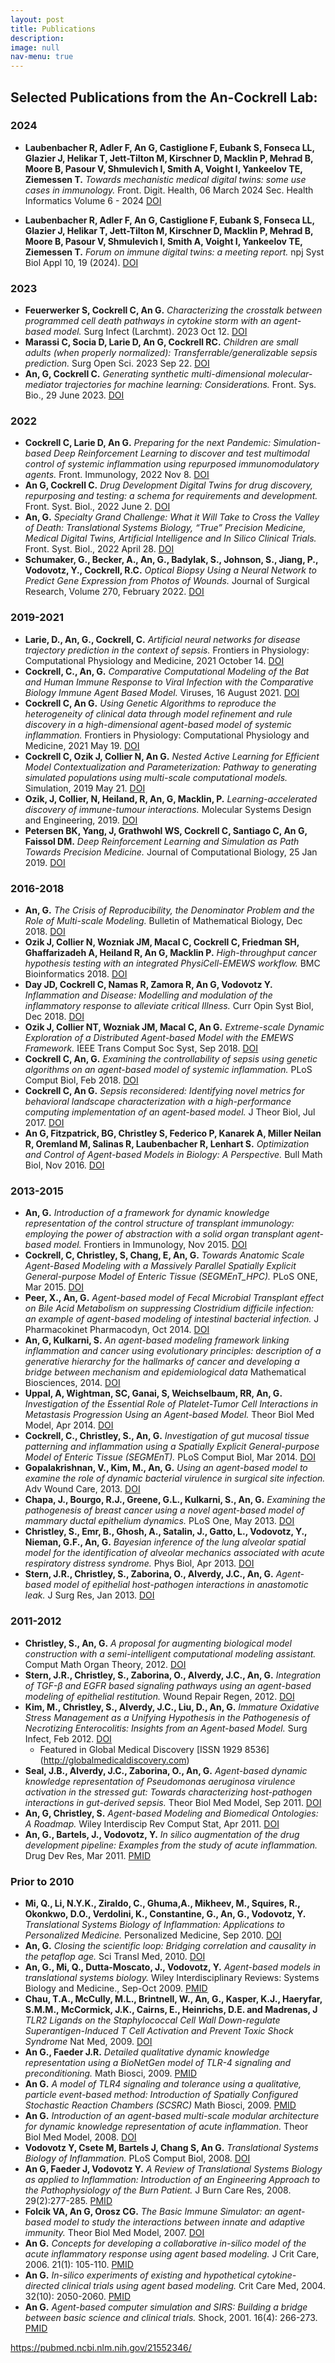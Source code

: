 ```yaml
---
layout: post
title: Publications
description: 
image: null
nav-menu: true
---
```


## Selected Publications from the An-Cockrell Lab:

### 2024
- **Laubenbacher R, Adler F, An G, Castiglione F, Eubank S, Fonseca LL, Glazier J, Helikar T, Jett-Tilton M, Kirschner D, Macklin P, Mehrad B, Moore B, Pasour V, Shmulevich I, Smith A, Voight I, Yankeelov TE, Ziemessen T.** *Towards mechanistic medical digital twins: some use cases in immunology.* Front. Digit. Health, 06 March 2024 Sec. Health Informatics Volume 6 - 2024 [DOI](https://doi.org/10.3389/fdgth.2024.1349595)

- **Laubenbacher R, Adler F, An G, Castiglione F, Eubank S, Fonseca LL, Glazier J, Helikar T, Jett-Tilton M, Kirschner D, Macklin P, Mehrad B, Moore B, Pasour V, Shmulevich I, Smith A, Voight I, Yankeelov TE, Ziemessen T.** *Forum on immune digital twins: a meeting report.* npj Syst Biol Appl 10, 19 (2024). [DOI](https://doi.org/10.1038/s41540-024-00345-5)


### 2023
- **Feuerwerker S, Cockrell C, An G.** *Characterizing the crosstalk between programmed cell death pathways in cytokine storm with an agent-based model.* Surg Infect (Larchmt). 2023 Oct 12. [DOI](https://doi.org/10.1089/sur.2023.115)
- **Marassi C, Socia D, Larie D, An G, Cockrell RC.** *Children are small adults (when properly normalized): Transferrable/generalizable sepsis prediction.* Surg Open Sci. 2023 Sep 22. [DOI](https://doi.org/10.1016/j.sopen.2023.09.013)
- **An, G, Cockrell C.** *Generating synthetic multi-dimensional molecular-mediator trajectories for machine learning: Considerations.* Front. Sys. Bio., 29 June 2023. [DOI](https://doi.org/10.3389/fsysb.2023.1188009)

### 2022
- **Cockrell C, Larie D, An G.** *Preparing for the next Pandemic: Simulation-based Deep Reinforcement Learning to discover and test multimodal control of systemic inflammation using repurposed immunomodulatory agents.* Front. Immunology, 2022 Nov 8. [DOI](https://doi.org/10.3389/fimmu.2022.995395)
- **An G, Cockrell C.** *Drug Development Digital Twins for drug discovery, repurposing and testing: a schema for requirements and development.* Front. Syst. Biol., 2022 June 2. [DOI](https://doi.org/10.3389/fsysb.2022.928387)
- **An, G.** *Specialty Grand Challenge: What it Will Take to Cross the Valley of Death: Translational Systems Biology, “True” Precision Medicine, Medical Digital Twins, Artificial Intelligence and In Silico Clinical Trials.* Front. Syst. Biol., 2022 April 28. [DOI](https://doi.org/10.3389/fsysb.2022.901159)
- **Schumaker, G., Becker, A., An, G., Badylak, S., Johnson, S., Jiang, P., Vodovotz, Y., Cockrell, R.C.** *Optical Biopsy Using a Neural Network to Predict Gene Expression from Photos of Wounds.* Journal of Surgical Research, Volume 270, February 2022. [DOI](https://doi.org/10.1016/j.jss.2021.10.017)

### 2019-2021
- **Larie, D., An, G., Cockrell, C.** *Artificial neural networks for disease trajectory prediction in the context of sepsis.* Frontiers in Physiology: Computational Physiology and Medicine, 2021 October 14. [DOI](https://doi.org/10.3389/fphys.2021.716434)
- **Cockrell, C., An, G.** *Comparative Computational Modeling of the Bat and Human Immune Response to Viral Infection with the Comparative Biology Immune Agent Based Model.* Viruses, 16 August 2021. [DOI](https://doi.org/10.3390/v13081620)
- **Cockrell C, An G.** *Using Genetic Algorithms to reproduce the heterogeneity of clinical data through model refinement and rule discovery in a high-dimensional agent-based model of systemic inflammation.* Frontiers in Physiology: Computational Physiology and Medicine, 2021 May 19. [DOI](https://doi.org/10.3389/fphys.2021.662845)
- **Cockrell C, Ozik J, Collier N, An G.** *Nested Active Learning for Efficient Model Contextualization and Parameterization: Pathway to generating simulated populations using multi-scale computational models.* Simulation, 2019 May 21. [DOI](https://doi.org/10.1177/0037549720975075)
- **Ozik, J, Collier, N, Heiland, R, An, G, Macklin, P.** *Learning-accelerated discovery of immune-tumour interactions.* Molecular Systems Design and Engineering, 2019. [DOI](https://doi.org/10.1039/C9ME00036D)
- **Petersen BK, Yang, J, Grathwohl WS, Cockrell C, Santiago C, An G, Faissol DM.** *Deep Reinforcement Learning and Simulation as Path Towards Precision Medicine.* Journal of Computational Biology, 25 Jan 2019. [DOI](https://doi.org/10.1089/cmb.2018.0168)

### 2016-2018
- **An, G.** *The Crisis of Reproducibility, the Denominator Problem and the Role of Multi-scale Modeling.* Bulletin of Mathematical Biology, Dec 2018. [DOI](https://doi.org/10.1007/s11538-018-0497-0)
- **Ozik J, Collier N, Wozniak JM, Macal C, Cockrell C, Friedman SH, Ghaffarizadeh A, Heiland R, An G, Macklin P.** *High-throughput cancer hypothesis testing with an integrated PhysiCell-EMEWS workflow.* BMC Bioinformatics 2018. [DOI](https://doi.org/10.1186/s12859-018-2510-x)
- **Day JD, Cockrell C, Namas R, Zamora R, An G, Vodovotz Y.** *Inflammation and Disease: Modelling and modulation of the inflammatory response to alleviate critical Illness.* Curr Opin Syst Biol, Dec 2018. [DOI](https://doi.org/10.1016/j.coisb.2018.08.008)
- **Ozik J, Collier NT, Wozniak JM, Macal C, An G.** *Extreme-scale Dynamic Exploration of a Distributed Agent-based Model with the EMEWS Framework.* IEEE Trans Comput Soc Syst, Sep 2018. [DOI](https://doi.org/10.1109/TCSS.2018.2859189)
- **Cockrell C, An, G.** *Examining the controllability of sepsis using genetic algorithms on an agent-based model of systemic inflammation.* PLoS Comput Biol, Feb 2018. [DOI](https://doi.org/10.1371/journal.pcbi.1005876)
- **Cockrell C, An G.** *Sepsis reconsidered: Identifying novel metrics for behavioral landscape characterization with a high-performance computing implementation of an agent-based model.* J Theor Biol, Jul 2017. [DOI](https://doi.org/10.1016/j.jtbi.2017.07.016)
- **An G, Fitzpatrick, BG, Christley S, Federico P, Kanarek A, Miller Neilan R, Oremland M, Salinas R, Laubenbacher R, Lenhart S.** *Optimization and Control of Agent-based Models in Biology: A Perspective.* Bull Math Biol, Nov 2016. [DOI](https://doi.org/10.1007/s11538-016-0225-6)

### 2013-2015
- **An, G.** *Introduction of a framework for dynamic knowledge representation of the control structure of transplant immunology: employing the power of abstraction with a solid organ transplant agent-based model.* Frontiers in Immunology, Nov 2015. [DOI](https://doi.org/10.3389/fimmu.2015.00561)
- **Cockrell, C, Christley, S, Chang, E, An, G.** *Towards Anatomic Scale Agent-Based Modeling with a Massively Parallel Spatially Explicit General-purpose Model of Enteric Tissue (SEGMEnT_HPC).* PLoS ONE, Mar 2015. [DOI](https://doi.org/10.1371/journal.pone.0122192)
- **Peer, X., An, G.** *Agent-based model of Fecal Microbial Transplant effect on Bile Acid Metabolism on suppressing Clostridium difficile infection:  an example of agent-based modeling of intestinal bacterial infection.* J Pharmacokinet Pharmacodyn, Oct 2014. [DOI](https://doi.org/10.1007/s10928-014-9381-1)
- **An, G, Kulkarni, S.** *An agent-based modeling framework linking inflammation and cancer using evolutionary principles: description of a generative hierarchy for the hallmarks of cancer and developing a bridge between mechanism and epidemiological data* Mathematical Biosciences, 2014. [DOI](https://doi.org/10.1016/j.mbs.2014.07.009)
- **Uppal, A, Wightman, SC, Ganai, S, Weichselbaum, RR, An, G.** *Investigation of the Essential Role of Platelet-Tumor Cell Interactions in Metastasis Progression Using an Agent-based Model.* Theor Biol Med Model, Apr 2014. [DOI](https://doi.org/10.1186/1742-4682-11-17)
- **Cockrell, C., Christley, S., An, G.** *Investigation of gut mucosal tissue patterning and inflammation using a Spatially Explicit General-purpose Model of Enteric Tissue (SEGMEnT).* PLoS Comput Biol, Mar 2014. [DOI](https://doi.org/10.1371/journal.pcbi.1003507)
- **Gopalakrishnan, V., Kim, M., An, G.** *Using an agent-based model to examine the role of dynamic bacterial virulence in surgical site infection.* Adv Wound Care, 2013. [DOI](https://doi.org/10.1089/wound.2012.0400)
- **Chapa, J., Bourgo, R.J., Greene, G.L., Kulkarni, S., An, G.** *Examining the pathogenesis of breast cancer using a novel agent-based model of mammary ductal epithelium dynamics.* PLoS One, May 2013. [DOI](https://doi.org/10.1371/journal.pone.0064091)
- **Christley, S., Emr, B., Ghosh, A., Satalin, J., Gatto, L., Vodovotz, Y., Nieman, G.F., An, G.** *Bayesian inference of the lung alveolar spatial model for the identification of alveolar mechanics associated with acute respiratory distress syndrome.* Phys Biol, Apr 2013. [DOI](https://doi.org/10.1088/1478-3975/10/3/036008)
- **Stern, J.R., Christley, S., Zaborina, O., Alverdy, J.C., An, G.** *Agent-based model of epithelial host-pathogen interactions in anastomotic leak.* J Surg Res, Jan 2013. [DOI](https://doi.org/10.1016/j.jss.2012.12.009)


### 2011-2012
- **Christley, S., An, G.** *A proposal for augmenting biological model construction with a semi-intelligent computational modeling assistant.* Comput Math Organ Theory, 2012. [DOI](https://doi.org/10.1007/s10588-011-9101-y)
- **Stern, J.R., Christley, S., Zaborina, O., Alverdy, J.C., An, G.** *Integration of TGF-β and EGFR based signaling pathways using an agent-based modeling of epithelial restitution.* Wound Repair Regen, 2012. [DOI](https://doi.org/10.1111/j.1524-475X.2012.00852.x)
- **Kim, M., Christley, S., Alverdy, J.C., Liu, D., An, G.** *Immature Oxidative Stress Management as a Unifying Hypothesis in the Pathogenesis of Necrotizing Enterocolitis: Insights from an Agent-based Model.* Surg Infect, Feb 2012. [DOI](https://doi.org/10.1089/sur.2011.057)
    - Featured in Global Medical Discovery [ISSN 1929 8536] (http://globalmedicaldiscovery.com)
- **Seal, J.B., Alverdy, J.C., Zaborina, O., An, G.** *Agent-based dynamic knowledge representation of Pseudomonas aeruginosa virulence activation in the stressed gut: Towards characterizing host-pathogen interactions in gut-derived sepsis.* Theor Biol Med Model, Sep 2011. [DOI](https://doi.org/10.1186/1742-4682-8-33)
- **An, G, Christley, S.** *Agent-based Modeling and Biomedical Ontologies: A Roadmap.* Wiley Interdiscip Rev Comput Stat, Apr 2011. [DOI](https://doi.org/10.1002/wics.167)
- **An, G., Bartels, J., Vodovotz, Y.** *In silico augmentation of the drug development pipeline: Examples from the study of acute inflammation.* Drug Dev Res, Mar 2011. [PMID](https://pubmed.ncbi.nlm.nih.gov/21552346/)

### Prior to 2010
- **Mi, Q., Li, N.Y.K., Ziraldo, C., Ghuma,A., Mikheev, M., Squires, R., Okonkwo, D.O., Verdolini, K., Constantine, G., An, G., Vodovotz, Y.** *Translational Systems Biology of Inflammation: Applications to Personalized Medicine.* Personalized Medicine, Sep 2010. [DOI](https://doi.org/10.2217/pme.10.45)
- **An, G.** *Closing the scientific loop: Bridging correlation and causality in the petaflop age.* Sci Transl Med, 2010. [DOI](https://doi.org/10.1126/scitranslmed.3000390)
- **An, G., Mi, Q., Dutta-Moscato, J., Vodovotz, Y.** *Agent-based models in translational systems biology.* Wiley Interdisciplinary Reviews: Systems Biology and Medicine., Sep-Oct 2009. [PMID](https://doi.org/10.1002/wsbm.45)
- **Chau, T.A., McCully, M.L., Brintnell, W., An, G., Kasper, K.J., Haeryfar, S.M.M., McCormick, J.K., Cairns, E., Heinrichs, D.E. and Madrenas, J** *TLR2 Ligands on the Staphylococcal Cell Wall Down-regulate Superantigen-Induced T Cell Activation and Prevent Toxic Shock Syndrome* Nat Med, 2009. [DOI](https://doi.org/10.1038/nm.1965)
- **An G., Faeder J.R.** *Detailed qualitative dynamic knowledge representation using a BioNetGen model of TLR-4 signaling and preconditioning.* Math Biosci, 2009. [PMID](https://pubmed.ncbi.nlm.nih.gov/18835283/)
- **An G.** *A model of TLR4 signaling and tolerance using a qualitative, particle event-based method: Introduction of Spatially Configured Stochastic Reaction Chambers (SCSRC)* Math Biosci, 2009. [PMID](https://pubmed.ncbi.nlm.nih.gov/18950646/)
- **An G.** *Introduction of an agent-based multi-scale modular architecture for dynamic knowledge representation of acute inflammation.* Theor Biol Med Model, 2008. [DOI](https://doi.org/10.1186/1742-4682-5-11)
- **Vodovotz Y, Csete M, Bartels J, Chang S, An G.** *Translational Systems Biology of Inflammation.* PLoS Comput Biol, 2008. [DOI](https://doi.org/10.1371/journal.pcbi.1000014)
- **An G, Faeder J, Vodovotz Y.** *A Review of Translational Systems Biology as applied to Inflammation: Introduction of an Engineering Approach to the Pathophysiology of the Burn Patient.* J Burn Care Res, 2008. 29(2):277-285. [PMID](https://pubmed.ncbi.nlm.nih.gov/18354282/)
- **Folcik VA, An G, Orosz CG.** *The Basic Immune Simulator: an agent-based model to study the interactions between innate and adaptive immunity.* Theor Biol Med Model, 2007. [DOI](https://doi.org/10.1186/1742-4682-4-39)
- **An G.** *Concepts for developing a collaborative in-silico model of the acute inflammatory response using agent based modeling.* J Crit Care, 2006. 21(1): 105-110. [PMID](https://pubmed.ncbi.nlm.nih.gov/16616634/)
- **An G.** *In-silico experiments of existing and hypothetical cytokine-directed clinical trials using agent based modeling.* Crit Care Med, 2004. 32(10): 2050-2060. [PMID](https://pubmed.ncbi.nlm.nih.gov/15483414)
- **An G.** *Agent-based computer simulation and SIRS: Building a bridge between basic science and clinical trials.* Shock, 2001. 16(4):  266-273. [PMID](https://pubmed.ncbi.nlm.nih.gov/11580108/)

https://pubmed.ncbi.nlm.nih.gov/21552346/